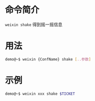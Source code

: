 # 命令简介 

`weixin shake` 得到摇一摇信息

# 用法

```bash
demo@~$ weixin {ConfName} shake [..参数]
```
    
# 示例

```bash
demo@~$ weixin xxx shake $TICKET
```
